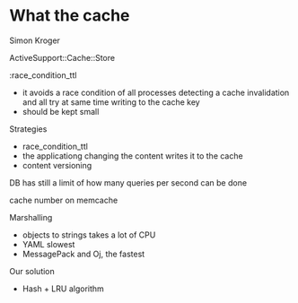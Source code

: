 What the cache
==================
Simon Kroger

ActiveSupport::Cache::Store

:race_condition_ttl
- it avoids a race condition of all processes detecting a cache invalidation
and all try at same time writing to the cache key
- should be kept small

Strategies
- race_condition_ttl
- the applicationg changing the content writes it to
the cache
- content versioning

DB has still a limit of how many queries per second can be done

cache number on memcache

Marshalling
- objects to strings takes a lot of CPU
- YAML slowest
- MessagePack and Oj, the fastest

Our solution
- Hash + LRU algorithm

